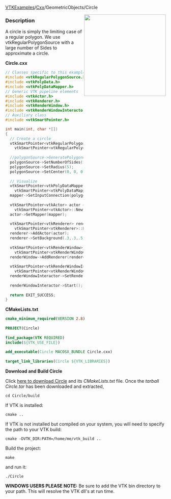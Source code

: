 [VTKExamples](/home/)/[Cxx](/Cxx)/GeometricObjects/Circle

<img align="right" src="https://github.com/lorensen/VTKExamples/blob/gh-pages/Testing/Baseline/GeometricObjects/TestCircle.png?raw=true" width="256" />

### Description
A circle is simply the limiting case of a regular polygon. We use vtkRegularPolygonSource with a large number of Sides to approximate a circle.

**Circle.cxx**
```c++
// Classes specific to this example
#include <vtkRegularPolygonSource.h>
#include <vtkPolyData.h>
#include <vtkPolyDataMapper.h>
// Generic VTK pipeline elements
#include <vtkActor.h>
#include <vtkRenderer.h>
#include <vtkRenderWindow.h>
#include <vtkRenderWindowInteractor.h>
// Auxiliary class
#include <vtkSmartPointer.h>

int main(int, char *[])
{
  // Create a circle
  vtkSmartPointer<vtkRegularPolygonSource> polygonSource =
    vtkSmartPointer<vtkRegularPolygonSource>::New();
  
  //polygonSource->GeneratePolygonOff(); // Uncomment this line to generate only the outline of the circle
  polygonSource->SetNumberOfSides(50);
  polygonSource->SetRadius(5);
  polygonSource->SetCenter(0, 0, 0);
  
  // Visualize
  vtkSmartPointer<vtkPolyDataMapper> mapper =
    vtkSmartPointer<vtkPolyDataMapper>::New();
  mapper->SetInputConnection(polygonSource->GetOutputPort());;
  
  vtkSmartPointer<vtkActor> actor =
    vtkSmartPointer<vtkActor>::New();
  actor->SetMapper(mapper);
  
  vtkSmartPointer<vtkRenderer> renderer =
    vtkSmartPointer<vtkRenderer>::New();
  renderer->AddActor(actor);
  renderer->SetBackground(.3,.3,.5); // Background color purple
  
  vtkSmartPointer<vtkRenderWindow> renderWindow =
    vtkSmartPointer<vtkRenderWindow>::New();
  renderWindow->AddRenderer(renderer);
  
  vtkSmartPointer<vtkRenderWindowInteractor> renderWindowInteractor =
    vtkSmartPointer<vtkRenderWindowInteractor>::New();
  renderWindowInteractor->SetRenderWindow(renderWindow);
  
  renderWindowInteractor->Start();
  
  return EXIT_SUCCESS;
}
```
**CMakeLists.txt**
```cmake
cmake_minimum_required(VERSION 2.8)
 
PROJECT(Circle)
 
find_package(VTK REQUIRED)
include(${VTK_USE_FILE})
 
add_executable(Circle MACOSX_BUNDLE Circle.cxx)
 
target_link_libraries(Circle ${VTK_LIBRARIES})
```

**Download and Build Circle**

Click [here to download Circle](https://github.com/lorensen/VTKWikiExamplesTarballs/raw/master/Circle.tar) and its *CMakeLists.txt* file.
Once the *tarball Circle.tar* has been downloaded and extracted,
```
cd Circle/build 
```
If VTK is installed:
```
cmake ..
```
If VTK is not installed but compiled on your system, you will need to specify the path to your VTK build:
```
cmake -DVTK_DIR:PATH=/home/me/vtk_build ..
```
Build the project:
```
make
```
and run it:
```
./Circle
```
**WINDOWS USERS PLEASE NOTE:** Be sure to add the VTK bin directory to your path. This will resolve the VTK dll's at run time.

